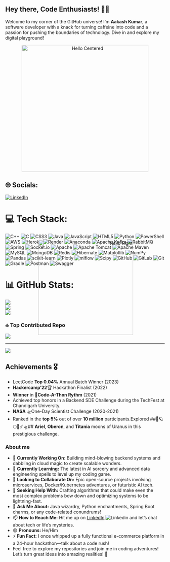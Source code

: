 ## Hey there, Code Enthusiasts! 👋🚀

Welcome to my corner of the GitHub universe!
I’m **Aakash Kumar**, a software developer with a knack for turning caffeine into code and a passion for pushing the boundaries of technology. Dive in and explore my digital playground!
<p align="center">
  <img src="https://user-images.githubusercontent.com/74038190/216644497-1951db19-8f3d-4e44-ac08-8e9d7e0d94a7.gif" alt="Hello Centered" width="400"/>
</p>

<div style="text-align: right; position: relative;">
  <img src="https://media.giphy.com/media/xUOrw1avEiJvQJlo76/giphy.gif" alt="Hello Right" width="300" style="position: absolute; right: 100px; top: 200px;"/>
</div>








## 🌐 Socials:
[![LinkedIn](https://img.shields.io/badge/LinkedIn-%230077B5.svg?logo=linkedin&logoColor=white)](https://linkedin.com/in/https://www.linkedin.com/in/aakash-kumar222/) 

# 💻 Tech Stack:
![C++](https://img.shields.io/badge/c++-%2300599C.svg?style=plastic&logo=c%2B%2B&logoColor=white) ![C](https://img.shields.io/badge/c-%2300599C.svg?style=plastic&logo=c&logoColor=white) ![CSS3](https://img.shields.io/badge/css3-%231572B6.svg?style=plastic&logo=css3&logoColor=white) ![Java](https://img.shields.io/badge/java-%23ED8B00.svg?style=plastic&logo=openjdk&logoColor=white) ![JavaScript](https://img.shields.io/badge/javascript-%23323330.svg?style=plastic&logo=javascript&logoColor=%23F7DF1E) ![HTML5](https://img.shields.io/badge/html5-%23E34F26.svg?style=plastic&logo=html5&logoColor=white) ![Python](https://img.shields.io/badge/python-3670A0?style=plastic&logo=python&logoColor=ffdd54) ![PowerShell](https://img.shields.io/badge/PowerShell-%235391FE.svg?style=plastic&logo=powershell&logoColor=white) ![AWS](https://img.shields.io/badge/AWS-%23FF9900.svg?style=plastic&logo=amazon-aws&logoColor=white) ![Heroku](https://img.shields.io/badge/heroku-%23430098.svg?style=plastic&logo=heroku&logoColor=white) ![Render](https://img.shields.io/badge/Render-%46E3B7.svg?style=plastic&logo=render&logoColor=white) ![Anaconda](https://img.shields.io/badge/Anaconda-%2344A833.svg?style=plastic&logo=anaconda&logoColor=white) ![Apache Kafka](https://img.shields.io/badge/Apache%20Kafka-000?style=plastic&logo=apachekafka) ![RabbitMQ](https://img.shields.io/badge/rabbitmq-FF6600?style=plastic&logo=rabbitmq&logoColor=white) ![Spring](https://img.shields.io/badge/spring-%236DB33F.svg?style=plastic&logo=spring&logoColor=white) ![Socket.io](https://img.shields.io/badge/Socket.io-black?style=plastic&logo=socket.io&badgeColor=010101) ![Apache](https://img.shields.io/badge/apache-%23D42029.svg?style=plastic&logo=apache&logoColor=white) ![Apache Tomcat](https://img.shields.io/badge/apache%20tomcat-%23F8DC75.svg?style=plastic&logo=apache-tomcat&logoColor=black) ![Apache Maven](https://img.shields.io/badge/Apache%20Maven-C71A36?style=plastic&logo=Apache%20Maven&logoColor=white) ![MySQL](https://img.shields.io/badge/mysql-4479A1.svg?style=plastic&logo=mysql&logoColor=white) ![MongoDB](https://img.shields.io/badge/MongoDB-%234ea94b.svg?style=plastic&logo=mongodb&logoColor=white) ![Redis](https://img.shields.io/badge/redis-%23DD0031.svg?style=plastic&logo=redis&logoColor=white) ![Hibernate](https://img.shields.io/badge/Hibernate-59666C?style=plastic&logo=Hibernate&logoColor=white) ![Matplotlib](https://img.shields.io/badge/Matplotlib-%23ffffff.svg?style=plastic&logo=Matplotlib&logoColor=black) ![NumPy](https://img.shields.io/badge/numpy-%23013243.svg?style=plastic&logo=numpy&logoColor=white) ![Pandas](https://img.shields.io/badge/pandas-%23150458.svg?style=plastic&logo=pandas&logoColor=white) ![scikit-learn](https://img.shields.io/badge/scikit--learn-%23F7931E.svg?style=plastic&logo=scikit-learn&logoColor=white) ![Plotly](https://img.shields.io/badge/Plotly-%233F4F75.svg?style=plastic&logo=plotly&logoColor=white) ![mlflow](https://img.shields.io/badge/mlflow-%23d9ead3.svg?style=plastic&logo=numpy&logoColor=blue) ![Scipy](https://img.shields.io/badge/SciPy-%230C55A5.svg?style=plastic&logo=scipy&logoColor=%white) ![GitHub](https://img.shields.io/badge/github-%23121011.svg?style=plastic&logo=github&logoColor=white) ![GitLab](https://img.shields.io/badge/gitlab-%23181717.svg?style=plastic&logo=gitlab&logoColor=white) ![Git](https://img.shields.io/badge/git-%23F05033.svg?style=plastic&logo=git&logoColor=white) ![Gradle](https://img.shields.io/badge/Gradle-02303A.svg?style=plastic&logo=Gradle&logoColor=white) ![Postman](https://img.shields.io/badge/Postman-FF6C37?style=plastic&logo=postman&logoColor=white) ![Swagger](https://img.shields.io/badge/-Swagger-%23Clojure?style=plastic&logo=swagger&logoColor=white)
# 📊 GitHub Stats:
![](https://github-readme-stats.vercel.app/api?username=Aakashkumar22&theme=default_repocard&hide_border=false&include_all_commits=true&count_private=true)<br/>
![](https://github-readme-streak-stats.herokuapp.com/?user=Aakashkumar22&theme=default_repocard&hide_border=false)<br/>
![](https://github-readme-stats.vercel.app/api/top-langs/?username=Aakashkumar22&theme=default_repocard&hide_border=false&include_all_commits=true&count_private=true&layout=compact)

### 🔝 Top Contributed Repo
![](https://github-contributor-stats.vercel.app/api?username=Aakashkumar22&limit=5&theme=default&combine_all_yearly_contributions=true)

---
[![](https://visitcount.itsvg.in/api?id=Aakashkumar22&icon=5&color=4)](https://visitcount.itsvg.in)

<!-- Proudly created with GPRM ( https://gprm.itsvg.in ) -->



## Achievements 🎖️

- LeetCode **Top 0.04%** Annual Batch Winner (2023)
- **Hackercamp’22**🏆 Hackathon Finalist (2022)
- **Winner** in 🥇**Code-A-Thon Rythm**  (2021)
- Achieved top honors in a Backend SDE Challenge during the TechFest at Chandigarh University.
- **NASA** 🛸One-Day Scientist Challenge (2020-2021)
- Ranked in the **top 5%** out of over **10 million** participants.Explored ##🚀🪐🌕🌑☄️🛸## **Ariel**, **Oberon**, and **Titania** moons of Uranus in this prestigious challenge.


 ### About me ###

- 🔭 **Currently Working On:** Building mind-blowing backend systems and dabbling in cloud magic to create scalable wonders.  
- 🌱 **Currently Learning:** The latest in AI sorcery and advanced data engineering spells to level up my coding game.  
- 👯 **Looking to Collaborate On:** Epic open-source projects involving microservices, Docker/Kubernetes adventures, or futuristic AI tech.  
- 🤔 **Seeking Help With:** Crafting algorithms that could make even the most complex problems bow down and optimizing systems to be lightning-fast.  
- 💬 **Ask Me About:** Java wizardry, Python enchantments, Spring Boot charms, or any code-related conundrums!  
- 📫 **How to Reach Me:** Hit me up on [LinkedIn](https://www.linkedin.com/in/aakashkumar) ![Linkedin](https://icons8.com/icons/set/linkedin--animated)
 and let’s chat about tech or life’s mysteries.  
- 😄 **Pronouns:** He/Him  
- ⚡ **Fun Fact:** I once whipped up a fully functional e-commerce platform in a 24-hour hackathon—talk about a code rush!
- Feel free to explore my repositories and join me in coding adventures! Let’s turn great ideas into amazing realities! 🌟




